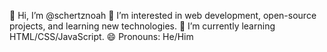 👋 Hi, I’m @schertznoah
👀 I’m interested in web development, open-source projects, and learning new technologies.
🌱 I’m currently learning HTML/CSS/JavaScript.
😄 Pronouns: He/Him

<!---
schertznoah/schertznoah is a ✨ special ✨ repository because its `README.md` (this file) appears on your GitHub profile.
You can click the Preview link to take a look at your changes.
--->
